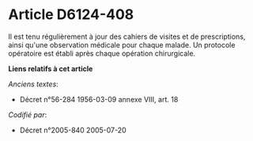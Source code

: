 # Article D6124-408

Il est tenu régulièrement à jour des cahiers de visites et de prescriptions, ainsi qu'une observation médicale pour chaque
malade. Un protocole opératoire est établi après chaque opération chirurgicale.

**Liens relatifs à cet article**

_Anciens textes_:

  - Décret n°56-284 1956-03-09 annexe VIII, art. 18

_Codifié par_:

  - Décret n°2005-840 2005-07-20
